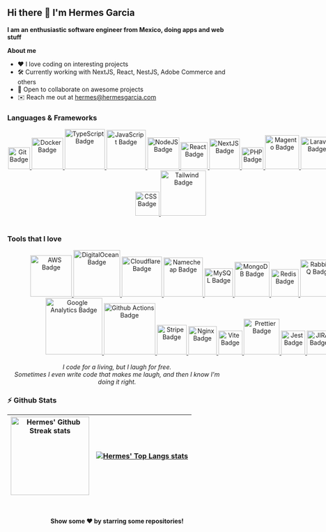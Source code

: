 ## Hi there 👋 I'm Hermes Garcia
**I am an enthusiastic software engineer from Mexico, doing apps and web stuff**

**About me**
- ❤️ I love coding on interesting projects
- 🛠 Currently working with NextJS, React, NestJS, Adobe Commerce and others
- 🤝 Open to collaborate on awesome projects
- ✉️ Reach me out at [hermes@hermesgarcia.com](mailto:hermes@hermesgarcia.com)


### Languages & Frameworks
<div align="center">
<div style="width: 750px">
<a href="https://git-scm.com/" target="_blank" rel="noreferrer">
<img src="https://camo.githubusercontent.com/42acc7ee3a18313a065e672e0835729edf3361dedb045d6c3cf8821fe30a1c2d/68747470733a2f2f696d672e736869656c64732e696f2f7374617469632f76313f7374796c653d666f722d7468652d6261646765266d6573736167653d47697426636f6c6f723d463035303332266c6f676f3d476974266c6f676f436f6c6f723d464646464646266c6162656c3d" width="50" alt="Git Badge" />
</a>
<a href="https://www.docker.com/" target="_blank" rel="noreferrer">
<img src="https://img.shields.io/badge/Docker-2CA5E0?style=for-the-badge&logo=docker&logoColor=white" width="72" alt="Docker Badge" />
</a>
<a href="https://www.typescriptlang.org/" target="_blank" rel="noreferrer">
<img src="https://img.shields.io/badge/TypeScript-007ACC?style=for-the-badge&logo=typescript&logoColor=white" width="92" alt="TypeScript Badge" />
</a>
<a href="https://developer.mozilla.org/en-US/docs/Web/JavaScript" target="_blank" rel="noreferrer">
<img src="https://img.shields.io/badge/JavaScript-323330?style=for-the-badge&logo=javascript&logoColor=F7DF1E" width="90" alt="JavaScript Badge" />
</a>
<a href="https://nodejs.org/en/" target="_blank" rel="noreferrer">
<img src="https://img.shields.io/badge/Node.js-339933?style=for-the-badge&logo=nodedotjs&logoColor=white" width="73" alt="NodeJS Badge" />
</a>
<a href="https://reactjs.org/" target="_blank" rel="noreferrer">
<img src="https://img.shields.io/badge/React-20232A?style=for-the-badge&logo=react&logoColor=61DAFB" width="62" alt="React Badge" />
</a>
<a href="https://nextjs.org/" target="_blank" rel="noreferrer">
<img src="https://img.shields.io/badge/next.js-000000?style=for-the-badge&logo=nextdotjs&logoColor=white" width="70" alt="NextJS Badge" />
</a>
<a href="https://www.php.net/" target="_blank" rel="noreferrer">
<img src="https://img.shields.io/badge/PHP-777BB4?style=for-the-badge&logo=php&logoColor=white" width="50" alt="PHP Badge" />
</a>
<a href="https://business.adobe.com/products/magento/magento-commerce.html" target="_blank" rel="noreferrer">
<img src="https://camo.githubusercontent.com/4124f925b1d15da7ea009d3b6e3c973b81f61e946508d38220738d39e61b88cd/68747470733a2f2f696d672e736869656c64732e696f2f7374617469632f76313f7374796c653d666f722d7468652d6261646765266d6573736167653d4d6167656e746f26636f6c6f723d454536373246266c6f676f3d4d6167656e746f266c6f676f436f6c6f723d464646464646266c6162656c3d" width="78" alt="Magento Badge" />
</a>
<a href="https://laravel.com/" target="_blank" rel="noreferrer">
<img src="https://img.shields.io/badge/Laravel-FF2D20?style=for-the-badge&logo=laravel&logoColor=white" width="74" alt="Laravel Badge" />
</a>

<a href="https://developer.mozilla.org/en-US/docs/Web/CSS" target="_blank" rel="noreferrer">
<img src="https://img.shields.io/badge/CSS3-1572B6?style=for-the-badge&logo=css3&logoColor=white" width="55" alt="CSS Badge" />
</a>
<a href="https://tailwindcss.com/" target="_blank" rel="noreferrer">
<img src="https://camo.githubusercontent.com/5d16e7fdd964ebca50ca82d6c8b081045630340427c463f4470050acd4e50ef3/68747470733a2f2f696d672e736869656c64732e696f2f7374617469632f76313f7374796c653d666f722d7468652d6261646765266d6573736167653d5461696c77696e642b43535326636f6c6f723d323232323232266c6f676f3d5461696c77696e642b435353266c6f676f436f6c6f723d303642364434266c6162656c3d" width="104" alt="Tailwind Badge" />
</a>
</div>
</div>

<br />

### Tools that I love

<div align="center">
<div style="width: 900px">
<a href="https://aws.amazon.com/" target="_blank" rel="noreferrer">
<img src="https://img.shields.io/badge/Amazon_AWS-FF9900?style=for-the-badge&logo=amazonaws&logoColor=white" width="95" alt="AWS Badge" />
</a>
<a href="https://www.digitalocean.com/" target="_blank" rel="noreferrer">
<img src="https://img.shields.io/badge/Digital_Ocean-0080FF?style=for-the-badge&logo=DigitalOcean&logoColor=white" width="107" alt="DigitalOcean Badge" />
</a>
<a href="https://www.cloudflare.com/" target="_blank" rel="noreferrer">
<img src="https://img.shields.io/badge/Cloudflare-F38020?style=for-the-badge&logo=Cloudflare&logoColor=white" width="92" alt="Cloudflare Badge" />
</a>
<a href="https://www.namecheap.com/" target="_blank" rel="noreferrer">
<img src="https://camo.githubusercontent.com/f0aa0aee94db54a325cc1b7431b49e523765dd89ec00b33f1895b10414311c73/68747470733a2f2f696d672e736869656c64732e696f2f7374617469632f76313f7374796c653d666f722d7468652d6261646765266d6573736167653d4e616d65636865617026636f6c6f723d444533373233266c6f676f3d4e616d656368656170266c6f676f436f6c6f723d464646464646266c6162656c3d" width="90" alt="Namecheap Badge" />
</a>
<a href="https://www.mysql.com/" target="_blank" rel="noreferrer">
<img src="https://img.shields.io/badge/MySQL-005C84?style=for-the-badge&logo=mysql&logoColor=white" width="65" alt="MySQL Badge" />
</a>
<a href="https://www.mongodb.com/" target="_blank" rel="noreferrer">
<img src="https://img.shields.io/badge/MongoDB-4EA94B?style=for-the-badge&logo=mongodb&logoColor=white" width="80" alt="MongoDB Badge" />
</a>
<a href="https://redis.io/" target="_blank" rel="noreferrer">
<img src="https://camo.githubusercontent.com/96b42e2a7e8943d51689b0b33fcc4d51fdcf4239f7f9da9f71224d1be905d96f/68747470733a2f2f696d672e736869656c64732e696f2f7374617469632f76313f7374796c653d666f722d7468652d6261646765266d6573736167653d526564697326636f6c6f723d444333383244266c6f676f3d5265646973266c6f676f436f6c6f723d464646464646266c6162656c3d" width="63" alt="Redis Badge" />
</a>
<a href="https://www.rabbitmq.com/" target="_blank" rel="noreferrer">
<img src="https://camo.githubusercontent.com/3c1911b9b4c4d3e24062411c40d9eec739c6933f5f9389cd2ce4aed5bbe9d0ac/68747470733a2f2f696d672e736869656c64732e696f2f7374617469632f76313f7374796c653d666f722d7468652d6261646765266d6573736167653d5261626269744d5126636f6c6f723d464636363030266c6f676f3d5261626269744d51266c6f676f436f6c6f723d464646464646266c6162656c3d" width="85" alt="RabbitMQ Badge" />
</a>
<a href="https://newrelic.com/" target="_blank" rel="noreferrer">
<img src="https://camo.githubusercontent.com/0e05ee3aa45a20aa9d93f007072133d913bcb5b0fa819c90fc6159351a8681bb/68747470733a2f2f696d672e736869656c64732e696f2f7374617469632f76313f7374796c653d666f722d7468652d6261646765266d6573736167653d4e65772b52656c696326636f6c6f723d303038433939266c6f676f3d4e65772b52656c6963266c6f676f436f6c6f723d464646464646266c6162656c3d" width="85" alt="New Relic Badge" />
</a>
<a href="https://analytics.google.com/" target="_blank" rel="noreferrer">
<img src="https://img.shields.io/badge/Google%20Analytics-E37400?style=for-the-badge&logo=google%20analytics&logoColor=white" width="130" alt="Google Analytics Badge" />
</a>
<a href="https://github.com/features/actions" target="_blank" rel="noreferrer">
<img src="https://img.shields.io/badge/GitHub_Actions-2088FF?style=for-the-badge&logo=github-actions&logoColor=white" width="118" alt="Github Actions Badge" />
</a>
<a href="https://stripe.com/" target="_blank" rel="noreferrer">
<img src="https://camo.githubusercontent.com/5e8e465612d10ddb4831b853b21cf9763eeb9f004b73f0fb7420ba8df14951c3/68747470733a2f2f696d672e736869656c64732e696f2f7374617469632f76313f7374796c653d666f722d7468652d6261646765266d6573736167653d53747269706526636f6c6f723d303038434444266c6f676f3d537472697065266c6f676f436f6c6f723d464646464646266c6162656c3d" width="68" alt="Stripe Badge" />
</a>
<a href="https://www.nginx.com/" target="_blank" rel="noreferrer">
<img src="https://img.shields.io/badge/Nginx-009639?style=for-the-badge&logo=nginx&logoColor=white" width="65" alt="Nginx Badge" />
</a>
<a href="https://vitejs.dev/" target="_blank" rel="noreferrer">
<img src="https://img.shields.io/badge/Vite-B73BFE?style=for-the-badge&logo=vite&logoColor=FFD62E" width="55" alt="Vite Badge" />
</a>
<a href="https://prettier.io/" target="_blank" rel="noreferrer">
<img src="https://img.shields.io/badge/prettier-1A2C34?style=for-the-badge&logo=prettier&logoColor=F7BA3E" width="82" alt="Prettier Badge" />
</a>
<a href="https://jestjs.io/" target="_blank" rel="noreferrer">
<img src="https://img.shields.io/badge/Jest-C21325?style=for-the-badge&logo=jest&logoColor=white" width="55" alt="Jest Badge" />
</a>
<a href="https://www.atlassian.com/software/jira" target="_blank" rel="noreferrer">
<img src="https://img.shields.io/badge/Jira-0052CC?style=for-the-badge&logo=Jira&logoColor=white" width="55" alt="JIRA Badge" />
</a>
<a href="https://slack.com/" target="_blank" rel="noreferrer">
<img src="https://img.shields.io/badge/Slack-4A154B?style=for-the-badge&logo=slack&logoColor=white" width="65" alt="Slack Badge" />
</a>
</div>
</div>

<br/>
<div align="center">
<em>I code for a living, but I laugh for free.<br>Sometimes I even write code that makes me laugh, and then I know I'm doing it right.</em>
</div>



### ⚡ Github Stats

| <a href="http://www.github.com/hermes-garcia"><img height="180em" src="https://github-readme-streak-stats.herokuapp.com/?user=hermes-garcia&hide_border=true" alt="Hermes' Github Streak stats" /></a> | <a href="http://www.github.com/hermes-garcia"><img align="center" src="https://github-readme-stats.vercel.app/api/top-langs/?username=hermes-garcia&layout=compact&theme=vue&langs_count=6&hide_border=true" alt="Hermes' Top Langs stats" /></a>  |
|------------------------------------------------------------------------------------------------------------------------------------------------------------------------------------------------------------------------------------------------------------------|----------------------------------------------------------------------------------------------------------------------------------------------------------------------------------------------------------------------|

<br/>
<p align="center"><b>Show some ❤️ by starring some repositories!</b></p>
